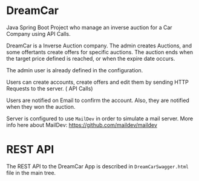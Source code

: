 # DreamCar
Java Spring Boot Project who manage an inverse auction for a Car Company using API Calls.

DreamCar is a Inverse Auction company. The admin creates Auctions, and some offertants create offers for specific auctions. The auction ends when the target price defined is reached, or when the expire date occurs.

The admin user is already defined in the configuration.

Users can create accounts, create offers and edit them by sending  HTTP Requests to the server. ( API Calls)

Users are notified on Email to confirm the account. Also, they are notified when they won the auction.

Server is configured to use `MailDev` in order to simulate a mail server. More info here about MailDev: https://github.com/maildev/maildev

# REST API

The REST API to the DreamCar App is described  in `DreamCarSwagger.html` file in the main tree.



